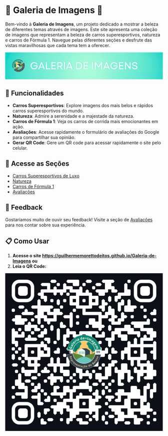 # 🌟 Galeria de Imagens 🌟

Bem-vindo à **Galeria de Imagens**, um projeto dedicado a mostrar a beleza de diferentes temas através de imagens. Este site apresenta uma coleção de imagens que representam a beleza de carros superesportivos, natureza e carros de Fórmula 1. Navegue pelas diferentes seções e desfrute das vistas maravilhosas que cada tema tem a oferecer.

![Banner](imagens/Cabecalho.png)

## 🚀 Funcionalidades

- **Carros Superesportivos**: Explore imagens dos mais belos e rápidos carros superesportivos do mundo.
- **Natureza**: Admire a serenidade e a majestade da natureza.
- **Carros de Fórmula 1**: Veja os carros de corrida mais emocionantes em ação.
- **Avaliações**: Acesse rapidamente o formulário de avaliações do Google para compartilhar sua opinião.
- **Gerar QR Code**: Gere um QR code para acessar rapidamente o site pelo celular.

## 🔗 Acesse as Seções

- [Carros Superesportivos de Luxo](https://guilhermemorettodeitos.github.io/Galeria-de-Imagens/superesportivos.html)
- [Natureza](https://guilhermemorettodeitos.github.io/Galeria-de-Imagens/natureza.html)
- [Carros de Fórmula 1](https://guilhermemorettodeitos.github.io/Galeria-de-Imagens/formula1.html)
- [Avaliações](https://guilhermemorettodeitos.github.io/Galeria-de-Imagens/avaliacoes.html)

## 💬 Feedback
Gostaríamos muito de ouvir seu feedback! Visite a seção de [Avaliações](https://guilhermemorettodeitos.github.io/Galeria-de-Imagens/avaliacoes.html) para nos contar sobre sua experiência.

## 📋 Como Usar

1. **Acesse o site <https://guilhermemorettodeitos.github.io/Galeria-de-Imagens> ou**
2. **Leia o QR Code:**
 
![Qrcode](imagens/qrcode.png)
